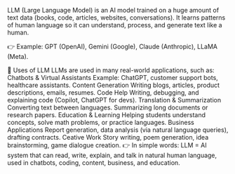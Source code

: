 LLM (Large Language Model) is an AI model trained on a huge amount of text data (books, code, articles, websites, conversations).
It learns patterns of human language so it can understand, process, and generate text like a human.

👉 Example: GPT (OpenAI), Gemini (Google), Claude (Anthropic), LLaMA (Meta).

🔹 Uses of LLM
LLMs are used in many real-world applications, such as:
Chatbots & Virtual Assistants
Example: ChatGPT, customer support bots, healthcare assistants.
Content Generation
Writing blogs, articles, product descriptions, emails, resumes.
Code Help
Writing, debugging, and explaining code (Copilot, ChatGPT for devs).
Translation & Summarization
Converting text between languages.
Summarizing long documents or research papers.
Education & Learning
Helping students understand concepts, solve math problems, or practice languages.
Business Applications
Report generation, data analysis (via natural language queries), drafting contracts.
Ceative Work
Story writing, poem generation, idea brainstorming, game dialogue creation.
👉 In simple words:
LLM = AI system that can read, write, explain, and talk in natural human language, used in chatbots, coding, content, business, and education.
